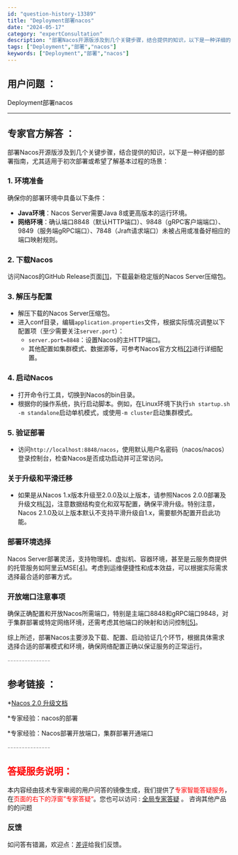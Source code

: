 ```yaml
---
id: "question-history-13389"
title: "Deployment部署nacos"
date: "2024-05-17"
category: "expertConsultation"
description: "部署Nacos开源版涉及到几个关键步骤，结合提供的知识，以下是一种详细的部署指南，尤其适用于初次部署或希望了解基本过程的场景：### 1. 环境准备确保你的部署环境中具备以下条件：- **Java环境**：Nacos Server需要Java 8或更高版本的运行环境。- **网络环境**：确认端口8"
tags: ["Deployment","部署","nacos"]
keywords: ["Deployment","部署","nacos"]
---
```


## 用户问题 ： 
 Deployment部署nacos  

---------------
## 专家官方解答 ：

部署Nacos开源版涉及到几个关键步骤，结合提供的知识，以下是一种详细的部署指南，尤其适用于初次部署或希望了解基本过程的场景：

### 1. 环境准备
确保你的部署环境中具备以下条件：
- **Java环境**：Nacos Server需要Java 8或更高版本的运行环境。
- **网络环境**：确认端口8848（默认HTTP端口）、9848（gRPC客户端端口）、9849（服务端gRPC端口）、7848（Jraft请求端口）未被占用或准备好相应的端口映射规则。

### 2. 下载Nacos
访问Nacos的GitHub Release页面[[1]](https://github.com/alibaba/nacos/releases)，下载最新稳定版的Nacos Server压缩包。

### 3. 解压与配置
- 解压下载的Nacos Server压缩包。
- 进入conf目录，编辑`application.properties`文件，根据实际情况调整以下配置项（至少需要关注`server.port`）：
  - `server.port=8848`：设置Nacos的主HTTP端口。
  - 其他配置如集群模式、数据源等，可参考Nacos官方文档[[2]](https://nacos.io/docs/latest/)进行详细配置。

### 4. 启动Nacos
- 打开命令行工具，切换到Nacos的bin目录。
- 根据你的操作系统，执行启动脚本。例如，在Linux环境下执行`sh startup.sh -m standalone`启动单机模式，或使用`-m cluster`启动集群模式。

### 5. 验证部署
- 访问`http://localhost:8848/nacos`，使用默认用户名密码（nacos/nacos）登录控制台，检查Nacos是否成功启动并可正常访问。

### 关于升级和平滑迁移
- 如果是从Nacos 1.x版本升级至2.0.0及以上版本，请参照Nacos 2.0.0部署及升级文档[[3]](https://nacos.io/zh-cn/docs/2.0.0-deployment-upgrade.html)，注意数据结构变化和双写配置，确保平滑升级。特别注意，Nacos 2.1.0及以上版本默认不支持平滑升级自1.x，需要额外配置开启此功能。

### 部署环境选择
Nacos Server部署灵活，支持物理机、虚拟机、容器环境，甚至是云服务商提供的托管服务如阿里云MSE[[4]](https://www.aliyun.com/product/aliware/mse)。考虑到运维便捷性和成本效益，可以根据实际需求选择最合适的部署方式。

### 开放端口注意事项
确保正确配置和开放Nacos所需端口，特别是主端口8848和gRPC端口9848，对于集群部署或特定网络环境，还需考虑其他端口的映射和访问控制[[5]](https://nacos.io/docs/latest/guide/admin/cluster-mode-quick-start/)。

综上所述，部署Nacos主要涉及下载、配置、启动验证几个环节，根据具体需求选择合适的部署模式和环境，确保网络配置正确以保证服务的正常运行。


<font color="#949494">---------------</font> 


## 参考链接 ：

*[Nacos 2.0 升级文档](https://nacos.io/docs/latest/upgrading/200-upgrading)
 
 *专家经验：nacos的部署 
 
 *专家经验：Nacos部署开放端口，集群部署开通端口 


 <font color="#949494">---------------</font> 
 


## <font color="#FF0000">答疑服务说明：</font> 

本内容经由技术专家审阅的用户问答的镜像生成，我们提供了<font color="#FF0000">专家智能答疑服务</font>，在<font color="#FF0000">页面的右下的浮窗”专家答疑“</font>。您也可以访问 : [全局专家答疑](https://answer.opensource.alibaba.com/docs/intro) 。 咨询其他产品的的问题

### 反馈
如问答有错漏，欢迎点：[差评](https://ai.nacos.io/user/feedbackByEnhancerGradePOJOID?enhancerGradePOJOId=13884)给我们反馈。
